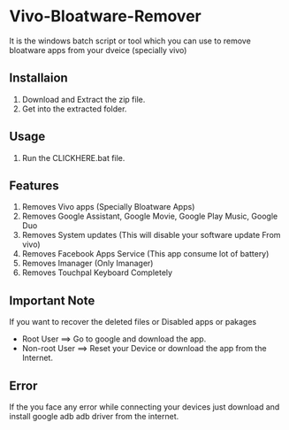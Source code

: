 # Vivo-Bloatware-Remover

It is the windows batch script or tool which you can use to remove bloatware apps from your dveice (specially vivo)


## Installaion

1. Download and Extract the zip file. 
2. Get into the extracted folder.


## Usage

1. Run the CLICKHERE.bat file.


## Features

1. Removes Vivo apps (Specially Bloatware Apps)
2. Removes Google Assistant, Google Movie, Google Play Music, Google Duo 
3. Removes System updates (This will disable your software update From vivo)
4. Removes Facebook Apps Service (This app consume lot of battery)
5. Removes Imanager (Only Imanager)
6. Removes Touchpal Keyboard Completely


## Important Note

If you want to recover the deleted files or Disabled apps or pakages

- Root User ==> Go to google and download the app.
- Non-root User ==> Reset your Device or download the app from the Internet.


## Error

If the you face any error while connecting your devices just download and install google adb adb driver from the internet.

